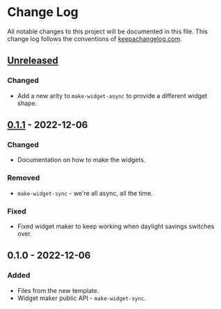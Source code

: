 # Change Log
All notable changes to this project will be documented in this file. This change log follows the conventions of [keepachangelog.com](http://keepachangelog.com/).

## [Unreleased]
### Changed
- Add a new arity to `make-widget-async` to provide a different widget shape.

## [0.1.1] - 2022-12-06
### Changed
- Documentation on how to make the widgets.

### Removed
- `make-widget-sync` - we're all async, all the time.

### Fixed
- Fixed widget maker to keep working when daylight savings switches over.

## 0.1.0 - 2022-12-06
### Added
- Files from the new template.
- Widget maker public API - `make-widget-sync`.

[Unreleased]: https://sourcehost.site/your-name/aoc2022/compare/0.1.1...HEAD
[0.1.1]: https://sourcehost.site/your-name/aoc2022/compare/0.1.0...0.1.1
